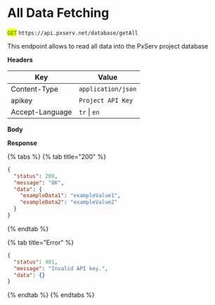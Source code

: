 # All Data Fetching

<mark style="color:green;">`GET`</mark> `https://api.pxserv.net/database/getAll`

This endpoint allows to read all data into the PxServ project database

**Headers**

| Key             | Value              |
| --------------- | ------------------ |
| Content-Type    | `application/json` |
| apikey          | `Project API Key`  |
| Accept-Language | `tr` \| `en`       |

**Body**

**Response**

{% tabs %}
{% tab title="200" %}
```json
{
  "status": 200,
  "message": "OK",
  "data": {
    "exampleData1": "exampleValue1",
    "exampleData2": "exampleValue2"
  }
}
```
{% endtab %}

{% tab title="Error" %}
```json
{
  "status": 401,
  "message": "Invalid API key.",
  "data": {}
}
```
{% endtab %}
{% endtabs %}
